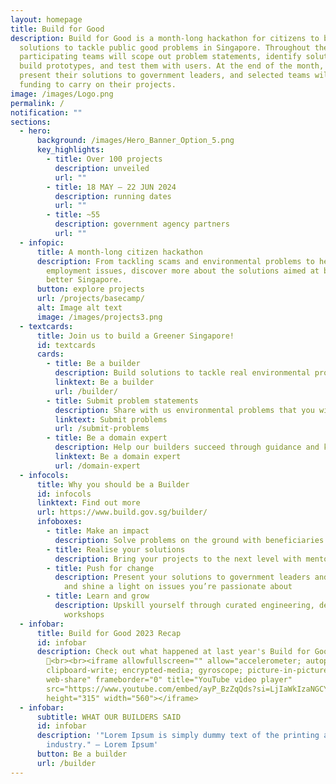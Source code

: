 ```yaml
---
layout: homepage
title: Build for Good
description: Build for Good is a month-long hackathon for citizens to build
  solutions to tackle public good problems in Singapore. Throughout the month,
  participating teams will scope out problem statements, identify solutions,
  build prototypes, and test them with users. At the end of the month, they will
  present their solutions to government leaders, and selected teams will receive
  funding to carry on their projects.
image: /images/Logo.png
permalink: /
notification: ""
sections:
  - hero:
      background: /images/Hero_Banner_Option_5.png
      key_highlights:
        - title: Over 100 projects
          description: unveiled
          url: ""
        - title: 18 MAY — 22 JUN 2024
          description: running dates
          url: ""
        - title: ~55
          description: government agency partners
          url: ""
  - infopic:
      title: A month-long citizen hackathon
      description: From tackling scams and environmental problems to healthcare and
        employment issues, discover more about the solutions aimed at building a
        better Singapore.
      button: explore projects
      url: /projects/basecamp/
      alt: Image alt text
      image: /images/projects3.png
  - textcards:
      title: Join us to build a Greener Singapore!
      id: textcards
      cards:
        - title: Be a builder
          description: Build solutions to tackle real environmental problems
          linktext: Be a builder
          url: /builder/
        - title: Submit problem statements
          description: Share with us environmental problems that you wish we could tackle
          linktext: Submit problems
          url: /submit-problems
        - title: Be a domain expert
          description: Help our builders succeed through guidance and knowledge sharing
          linktext: Be a domain expert
          url: /domain-expert
  - infocols:
      title: Why you should be a Builder
      id: infocols
      linktext: Find out more
      url: https://www.build.gov.sg/builder/
      infoboxes:
        - title: Make an impact
          description: Solve problems on the ground with beneficiaries and NGOs
        - title: Realise your solutions
          description: Bring your projects to the next level with mentorship and sponsorship
        - title: Push for change
          description: Present your solutions to government leaders and industry experts,
            and shine a light on issues you’re passionate about
        - title: Learn and grow
          description: Upskill yourself through curated engineering, design, and product
            workshops
  - infobar:
      title: Build for Good 2023 Recap
      id: infobar
      description: Check out what happened at last year's Build for Good
        🎊<br><br><iframe allowfullscreen="" allow="accelerometer; autoplay;
        clipboard-write; encrypted-media; gyroscope; picture-in-picture;
        web-share" frameborder="0" title="YouTube video player"
        src="https://www.youtube.com/embed/ayP_BzZqQds?si=LjIaWkIzaNGCY5Nl"
        height="315" width="560"></iframe>
  - infobar:
      subtitle: WHAT OUR BUILDERS SAID
      id: infobar
      description: '"Lorem Ipsum is simply dummy text of the printing and typesetting
        industry." — Lorem Ipsum'
      button: Be a builder
      url: /builder
---
```

